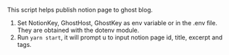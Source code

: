 This script helps publish notion page to ghost blog.

1. Set NotionKey, GhostHost, GhostKey as env variable or in the .env file. 
    They are obtained with the dotenv module.
2. Run `yarn start`, it will prompt u to input notion page id, title, excerpt and tags.